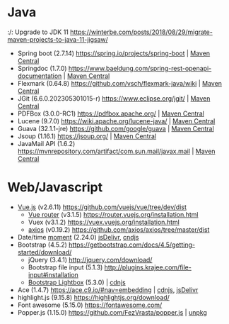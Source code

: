 # Java

:/: Upgrade to JDK 11 https://winterbe.com/posts/2018/08/29/migrate-maven-projects-to-java-11-jigsaw/

* Spring boot (2.7.14) https://spring.io/projects/spring-boot | [Maven Central](https://search.maven.org/#search%7Cgav%7C1%7Cg%3A%22org.springframework.boot%22%20AND%20a%3A%22spring-boot%22)
* Springdoc (1.7.0) https://www.baeldung.com/spring-rest-openapi-documentation | [Maven Central](https://search.maven.org/search?q=g:org.springdoc%20AND%20a:springdoc-openapi-ui)
* Flexmark (0.64.8) https://github.com/vsch/flexmark-java/wiki | [Maven Central](https://search.maven.org/#search%7Cgav%7C1%7Cg%3A%22com.vladsch.flexmark%22%20AND%20a%3A%22flexmark-all%22)
* JGit (6.6.0.202305301015-r) https://www.eclipse.org/jgit/ | [Maven Central](https://search.maven.org/#search%7Cgav%7C1%7Cg%3A%22org.eclipse.jgit%22%20AND%20a%3A%22org.eclipse.jgit%22)
* PDFBox (3.0.0-RC1) https://pdfbox.apache.org/ | [Maven Central](https://search.maven.org/#search%7Cgav%7C1%7Cg%3A%22org.apache.pdfbox%22%20AND%20a%3A%22pdfbox-tools%22)
* Lucene (9.7.0) https://wiki.apache.org/lucene-java/ | [Maven Central](https://search.maven.org/#search%7Cgav%7C1%7Cg%3A%22org.apache.lucene%22%20AND%20a%3A%22lucene-codecs%22)
* Guava (32.1.1-jre) https://github.com/google/guava | [Maven Central](https://search.maven.org/#search%7Cgav%7C1%7Cg%3A%22com.google.guava%22%20AND%20a%3A%22guava%22)
* Jsoup (1.16.1) https://jsoup.org/ | [Maven Central](https://search.maven.org/search?q=a:jsoup)
* JavaMail API (1.6.2) https://mvnrepository.com/artifact/com.sun.mail/javax.mail | [Maven Central](https://search.maven.org/search?q=g:com.sun.mail%20AND%20a:javax.mail)

# Web/Javascript

* [Vue.js](https://vuejs.org/) (v2.6.11) https://github.com/vuejs/vue/tree/dev/dist
    * [Vue router](https://router.vuejs.org/guide/) (v3.1.5) https://router.vuejs.org/installation.html
    * Vuex (v3.1.2) https://vuex.vuejs.org/installation.html
    * [axios](https://vuejs.org/v2/cookbook/using-axios-to-consume-apis.html) (v0.19.2) https://github.com/axios/axios/tree/master/dist
* Date/time [moment](http://momentjs.com/docs/#/use-it/browser/)  (2.24.0) [jsDelivr](https://www.jsdelivr.com/package/npm/moment), [cndjs](https://cdnjs.com/libraries/moment.js)
* Bootstrap (4.5.2) https://getbootstrap.com/docs/4.5/getting-started/download/
    * jQuery (3.4.1) http://jquery.com/download/
    * Bootstrap file input (5.1.3) http://plugins.krajee.com/file-input#installation
    * [Bootstrap Lightbox](https://github.com/ashleydw/lightbox) (5.3.0) | [cdnjs](https://cdnjs.com/libraries/ekko-lightbox)
* Ace (1.4.7) https://ace.c9.io/#nav=embedding | [cdnjs](https://cdnjs.com/libraries/ace), [jsDelivr](https://www.jsdelivr.com/package/npm/ace)
* highlight.js (9.15.8) https://highlightjs.org/download/
* Font awesome (5.15.0) https://fontawesome.com/
* Popper.js (1.15.0) https://github.com/FezVrasta/popper.js | [unpkg](https://unpkg.com/popper.js/dist/umd/popper.min.js)

